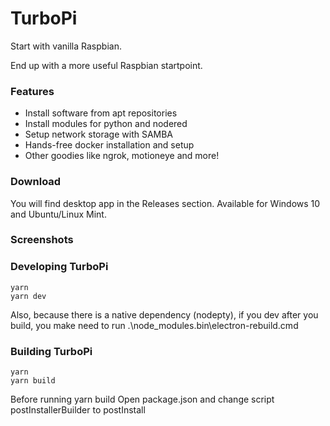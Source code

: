 # TurboPi

Start with vanilla Raspbian.

End up with a more useful Raspbian startpoint.

### Features
- Install software from apt repositories
- Install modules for python and nodered
- Setup network storage with SAMBA
- Hands-free docker installation and setup
- Other goodies like ngrok, motioneye and 
  more!

### Download
You will find desktop app in the Releases section. Available for Windows 10 and Ubuntu/Linux Mint.

### Screenshots

### Developing TurboPi
```
yarn
yarn dev
```
Also, because there is a native dependency (nodepty), if you dev after you build, you make need to run .\node_modules\.bin\electron-rebuild.cmd

### Building TurboPi
```
yarn
yarn build
```

Before running yarn build 
Open package.json and change script postInstallerBuilder to postInstall


